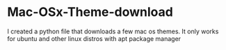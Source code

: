 # Mac-OSx-Theme-download
I created a python file that downloads a few mac os themes. It only works for ubuntu and other linux distros with apt package manager

